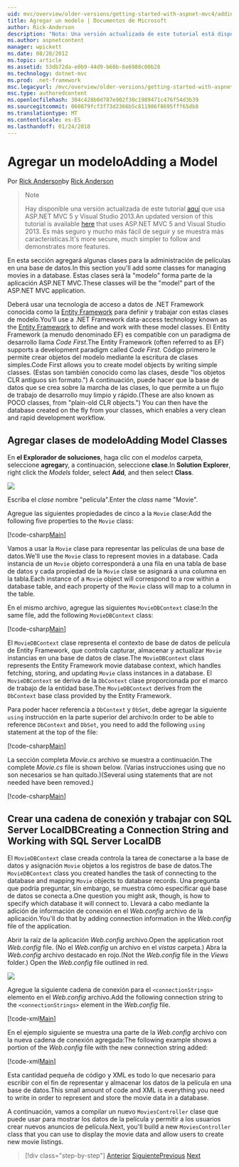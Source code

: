 ```yaml
---
uid: mvc/overview/older-versions/getting-started-with-aspnet-mvc4/adding-a-model
title: Agregar un modelo | Documentos de Microsoft
author: Rick-Anderson
description: "Nota: Una versión actualizada de este tutorial está disponible aquí que usa ASP.NET MVC 5 y Visual Studio 2013. Es más seguro y mucho más fácil de seguir y demostraciones..."
ms.author: aspnetcontent
manager: wpickett
ms.date: 08/28/2012
ms.topic: article
ms.assetid: 53db72da-e0b9-44d9-b60b-6e6988c00b28
ms.technology: dotnet-mvc
ms.prod: .net-framework
msc.legacyurl: /mvc/overview/older-versions/getting-started-with-aspnet-mvc4/adding-a-model
msc.type: authoredcontent
ms.openlocfilehash: 304c428b0d787e902f30c1989471c476f54d3b39
ms.sourcegitcommit: 060879fcf3f73d2366b5c811986f8695fff65db8
ms.translationtype: MT
ms.contentlocale: es-ES
ms.lasthandoff: 01/24/2018
---
```

<a name="adding-a-model"></a><span data-ttu-id="05c95-104">Agregar un modelo</span><span class="sxs-lookup"><span data-stu-id="05c95-104">Adding a Model</span></span>
====================
<span data-ttu-id="05c95-105">Por [Rick Anderson](https://github.com/Rick-Anderson)</span><span class="sxs-lookup"><span data-stu-id="05c95-105">by [Rick Anderson](https://github.com/Rick-Anderson)</span></span>

> > [!NOTE]
> > <span data-ttu-id="05c95-106">Hay disponible una versión actualizada de este tutorial [aquí](../../getting-started/introduction/getting-started.md) que usa ASP.NET MVC 5 y Visual Studio 2013.</span><span class="sxs-lookup"><span data-stu-id="05c95-106">An updated version of this tutorial is available [here](../../getting-started/introduction/getting-started.md) that uses ASP.NET MVC 5 and Visual Studio 2013.</span></span> <span data-ttu-id="05c95-107">Es más seguro y mucho más fácil de seguir y se muestra más características.</span><span class="sxs-lookup"><span data-stu-id="05c95-107">It's more secure, much simpler to follow and demonstrates more features.</span></span>


<span data-ttu-id="05c95-108">En esta sección agregará algunas clases para la administración de películas en una base de datos.</span><span class="sxs-lookup"><span data-stu-id="05c95-108">In this section you'll add some classes for managing movies in a database.</span></span> <span data-ttu-id="05c95-109">Estas clases será la &quot;modelo&quot; forma parte de la aplicación ASP.NET MVC.</span><span class="sxs-lookup"><span data-stu-id="05c95-109">These classes will be the &quot;model&quot; part of the ASP.NET MVC application.</span></span>

<span data-ttu-id="05c95-110">Deberá usar una tecnología de acceso a datos de .NET Framework conocida como la [Entity Framework](https://msdn.microsoft.com/library/bb399572(VS.110).aspx) para definir y trabajar con estas clases de modelo.</span><span class="sxs-lookup"><span data-stu-id="05c95-110">You'll use a .NET Framework data-access technology known as the [Entity Framework](https://msdn.microsoft.com/library/bb399572(VS.110).aspx) to define and work with these model classes.</span></span> <span data-ttu-id="05c95-111">El Entity Framework (a menudo denominado EF) es compatible con un paradigma de desarrollo llama *Code First*.</span><span class="sxs-lookup"><span data-stu-id="05c95-111">The Entity Framework (often referred to as EF) supports a development paradigm called *Code First*.</span></span> <span data-ttu-id="05c95-112">Código primero le permite crear objetos del modelo mediante la escritura de clases simples.</span><span class="sxs-lookup"><span data-stu-id="05c95-112">Code First allows you to create model objects by writing simple classes.</span></span> <span data-ttu-id="05c95-113">(Estas son también conocido como las clases, desde &quot;los objetos CLR antiguos sin formato.&quot;) A continuación, puede hacer que la base de datos que se crea sobre la marcha de las clases, lo que permite a un flujo de trabajo de desarrollo muy limpio y rápido.</span><span class="sxs-lookup"><span data-stu-id="05c95-113">(These are also known as POCO classes, from &quot;plain-old CLR objects.&quot;) You can then have the database created on the fly from your classes, which enables a very clean and rapid development workflow.</span></span>

## <a name="adding-model-classes"></a><span data-ttu-id="05c95-114">Agregar clases de modelo</span><span class="sxs-lookup"><span data-stu-id="05c95-114">Adding Model Classes</span></span>

<span data-ttu-id="05c95-115">En **el Explorador de soluciones**, haga clic con el *modelos* carpeta, seleccione **agregar**y, a continuación, seleccione **clase**.</span><span class="sxs-lookup"><span data-stu-id="05c95-115">In **Solution Explorer**, right click the *Models* folder, select **Add**, and then select **Class**.</span></span>

![](adding-a-model/_static/image1.png)

<span data-ttu-id="05c95-116">Escriba el *clase* nombre &quot;película&quot;.</span><span class="sxs-lookup"><span data-stu-id="05c95-116">Enter the *class* name &quot;Movie&quot;.</span></span>

<span data-ttu-id="05c95-117">Agregue las siguientes propiedades de cinco a la `Movie` clase:</span><span class="sxs-lookup"><span data-stu-id="05c95-117">Add the following five properties to the `Movie` class:</span></span>

[!code-csharp[Main](adding-a-model/samples/sample1.cs)]

<span data-ttu-id="05c95-118">Vamos a usar la `Movie` clase para representar las películas de una base de datos.</span><span class="sxs-lookup"><span data-stu-id="05c95-118">We'll use the `Movie` class to represent movies in a database.</span></span> <span data-ttu-id="05c95-119">Cada instancia de un `Movie` objeto corresponderá a una fila en una tabla de base de datos y cada propiedad de la `Movie` clase se asignará a una columna en la tabla.</span><span class="sxs-lookup"><span data-stu-id="05c95-119">Each instance of a `Movie` object will correspond to a row within a database table, and each property of the `Movie` class will map to a column in the table.</span></span>

<span data-ttu-id="05c95-120">En el mismo archivo, agregue las siguientes `MovieDBContext` clase:</span><span class="sxs-lookup"><span data-stu-id="05c95-120">In the same file, add the following `MovieDBContext` class:</span></span>

[!code-csharp[Main](adding-a-model/samples/sample2.cs)]

<span data-ttu-id="05c95-121">El `MovieDBContext` clase representa el contexto de base de datos de película de Entity Framework, que controla capturar, almacenar y actualizar `Movie` instancias en una base de datos de clase.</span><span class="sxs-lookup"><span data-stu-id="05c95-121">The `MovieDBContext` class represents the Entity Framework movie database context, which handles fetching, storing, and updating `Movie` class instances in a database.</span></span> <span data-ttu-id="05c95-122">El `MovieDBContext` se deriva de la `DbContext` clase proporcionada por el marco de trabajo de la entidad base.</span><span class="sxs-lookup"><span data-stu-id="05c95-122">The `MovieDBContext` derives from the `DbContext` base class provided by the Entity Framework.</span></span>

<span data-ttu-id="05c95-123">Para poder hacer referencia a `DbContext` y `DbSet`, debe agregar la siguiente `using` instrucción en la parte superior del archivo:</span><span class="sxs-lookup"><span data-stu-id="05c95-123">In order to be able to reference `DbContext` and `DbSet`, you need to add the following `using` statement at the top of the file:</span></span>

[!code-csharp[Main](adding-a-model/samples/sample3.cs)]

<span data-ttu-id="05c95-124">La sección completa *Movie.cs* archivo se muestra a continuación.</span><span class="sxs-lookup"><span data-stu-id="05c95-124">The complete *Movie.cs* file is shown below.</span></span> <span data-ttu-id="05c95-125">(Varias instrucciones using que no son necesarios se han quitado.)</span><span class="sxs-lookup"><span data-stu-id="05c95-125">(Several using statements that are not needed have been removed.)</span></span>

[!code-csharp[Main](adding-a-model/samples/sample4.cs)]

## <a name="creating-a-connection-string-and-working-with-sql-server-localdb"></a><span data-ttu-id="05c95-126">Crear una cadena de conexión y trabajar con SQL Server LocalDB</span><span class="sxs-lookup"><span data-stu-id="05c95-126">Creating a Connection String and Working with SQL Server LocalDB</span></span>

<span data-ttu-id="05c95-127">El `MovieDBContext` clase creada controla la tarea de conectarse a la base de datos y asignación `Movie` objetos a los registros de base de datos.</span><span class="sxs-lookup"><span data-stu-id="05c95-127">The `MovieDBContext` class you created handles the task of connecting to the database and mapping `Movie` objects to database records.</span></span> <span data-ttu-id="05c95-128">Una pregunta que podría preguntar, sin embargo, se muestra cómo especificar qué base de datos se conecta a.</span><span class="sxs-lookup"><span data-stu-id="05c95-128">One question you might ask, though, is how to specify which database it will connect to.</span></span> <span data-ttu-id="05c95-129">Llevará a cabo mediante la adición de información de conexión en el *Web.config* archivo de la aplicación.</span><span class="sxs-lookup"><span data-stu-id="05c95-129">You'll do that by adding connection information in the *Web.config* file of the application.</span></span>

<span data-ttu-id="05c95-130">Abrir la raíz de la aplicación *Web.config* archivo.</span><span class="sxs-lookup"><span data-stu-id="05c95-130">Open the application root *Web.config* file.</span></span> <span data-ttu-id="05c95-131">(No el *Web.config* un archivo en el *vistas* carpeta.) Abra la *Web.config* archivo destacado en rojo.</span><span class="sxs-lookup"><span data-stu-id="05c95-131">(Not the *Web.config* file in the *Views* folder.) Open the *Web.config* file outlined in red.</span></span>

![](adding-a-model/_static/image2.png)

<span data-ttu-id="05c95-132">Agregue la siguiente cadena de conexión para el `<connectionStrings>` elemento en el *Web.config* archivo.</span><span class="sxs-lookup"><span data-stu-id="05c95-132">Add the following connection string to the `<connectionStrings>` element in the *Web.config* file.</span></span>

[!code-xml[Main](adding-a-model/samples/sample5.xml)]

<span data-ttu-id="05c95-133">En el ejemplo siguiente se muestra una parte de la *Web.config* archivo con la nueva cadena de conexión agregada:</span><span class="sxs-lookup"><span data-stu-id="05c95-133">The following example shows a portion of the *Web.config* file with the new connection string added:</span></span>

[!code-xml[Main](adding-a-model/samples/sample6.xml?highlight=6-9)]

<span data-ttu-id="05c95-134">Esta cantidad pequeña de código y XML es todo lo que necesario para escribir con el fin de representar y almacenar los datos de la película en una base de datos.</span><span class="sxs-lookup"><span data-stu-id="05c95-134">This small amount of code and XML is everything you need to write in order to represent and store the movie data in a database.</span></span>

<span data-ttu-id="05c95-135">A continuación, vamos a compilar un nuevo `MoviesController` clase que puede usar para mostrar los datos de la película y permitir a los usuarios crear nuevos anuncios de película.</span><span class="sxs-lookup"><span data-stu-id="05c95-135">Next, you'll build a new `MoviesController` class that you can use to display the movie data and allow users to create new movie listings.</span></span>

>[!div class="step-by-step"]
<span data-ttu-id="05c95-136">[Anterior](adding-a-view.md)
[Siguiente](accessing-your-models-data-from-a-controller.md)</span><span class="sxs-lookup"><span data-stu-id="05c95-136">[Previous](adding-a-view.md)
[Next](accessing-your-models-data-from-a-controller.md)</span></span>
